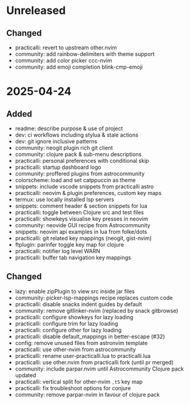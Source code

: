 # Unreleased

## Changed
- practicalli: revert to upstream other.nvim
- community: add rainbow-delimiters with theme support
- community: add color picker ccc-nvim
- community: add emoji completion blink-cmp-emoji

# 2025-04-24

## Added
- readme: describe purpose & use of project
- dev: ci workflows including stylua & stale actions
- dev: git ignore inclusive patterns
- community: neogit plugin rich git client
- community: clojure pack & sub-menu descriptions
- practicalli: personal preferences with conditional skip
- practicalli: startup dashboard logo
- community: proffered plugins from astrocommunity
- colorscheme: load and set catppuccin as theme
- snippets: include vscode snippets from practicalli astro
- practicalli: neovim & plugin preferences, custom key maps
- termux: use locally installed lsp servers
- snippets: comment header & section snippets for lua
- practicalli: toggle between Clojure src and test files
- practicalli: showkeys visualise key presses in neovim
- community: neovide GUI recipe from Astrocommunity
- snippets: neovim api examples in lua from folke/dots
- practicalli: git related key mappings (neogit, gist-nvim)
- ftplugin: parinfer toggle key map for clojure
- practicalli: notifier log level WARN
- practicalli: buffer tab navigation key mappings

## Changed
- lazy: enable zipPlugin to view src inside jar files
- community: picker-lsp-mappings recipe replaces custom code
- practicalli: disable snacks indent guides by default
- community: remove gitlinker-nvim (replaced by snack gitbrowse)
- practicalli: configure showkeys for lazy loading
- practicalli: configure trim for lazy loading
- practicalli: configure other for lazy loading
- practicalli: disable default_mappings in better-escape (#32)
- config: remove unused files from astronvim template
- practicalli: use other-nvim from astrocommunity
- practicalli: rename user-practicalli.lua to practicalli.lua
- practicalli: use other.nvim from practicalli fork (until pr merged)
- community: include parpar.nvim until Astrocommunity Clojure pack updated
- practicalli: vertical split for other-nvim `,tS` key map
- practicalli: fix troubleshoot options for conjure
- community: remove parpar-nvim in favour of clojure pack

